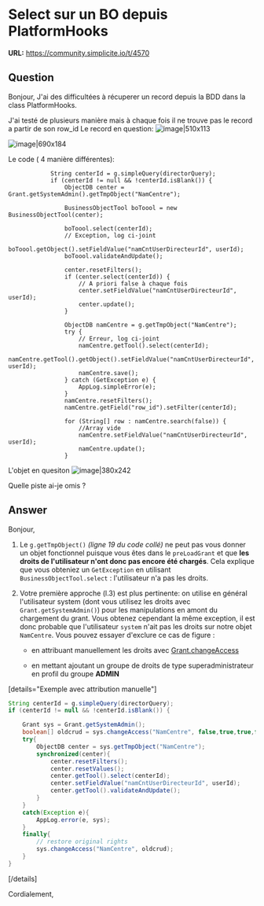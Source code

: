 # Select sur un BO depuis PlatformHooks

**URL:** https://community.simplicite.io/t/4570

## Question
Bonjour, 
J'ai des difficultées à récuperer un record depuis la BDD dans la class PlatformHooks.

J'ai testé de plusieurs manière mais à chaque fois il ne trouve pas le record a partir de son row_id
Le record en question:
![image|510x113](upload://t8FQX3C1xyzp4Qq2kCU5rWvkqGd.png)

![image|690x184](upload://jUZ3E0eULfsWenF4VnaaNKr7dLD.png)

Le code ( 4 manière différentes): 


```
            String centerId = g.simpleQuery(directorQuery);
            if (centerId != null && !centerId.isBlank()) {
                ObjectDB center = Grant.getSystemAdmin().getTmpObject("NamCentre");

                BusinessObjectTool boToool = new BusinessObjectTool(center);

                boToool.select(centerId);
                // Exception, log ci-joint
                boToool.getObject().setFieldValue("namCntUserDirecteurId", userId);
                boToool.validateAndUpdate();

                center.resetFilters();
                if (center.select(centerId)) {
                    // A priori false à chaque fois
                    center.setFieldValue("namCntUserDirecteurId", userId);
                    center.update();
                }

                ObjectDB namCentre = g.getTmpObject("NamCentre");
                try {
                    // Erreur, log ci-joint
                    namCentre.getTool().select(centerId);
                    namCentre.getTool().getObject().setFieldValue("namCntUserDirecteurId", userId);
                    namCentre.save();
                } catch (GetException e) {
                    AppLog.simpleError(e);
                }
                namCentre.resetFilters();
                namCentre.getField("row_id").setFilter(centerId);

                for (String[] row : namCentre.search(false)) {
                    //Array vide
                    namCentre.setFieldValue("namCntUserDirecteurId", userId);
                    namCentre.update();
                }
```
L'objet en quesiton
![image|380x242](upload://osOv9FMGPWxUV7kVvyKbrej7x3D.png)

Quelle piste ai-je omis ?

## Answer
Bonjour,

1. Le `g.getTmpObject()` *(ligne 19 du code collé)* ne peut pas vous donner un objet fonctionnel puisque vous êtes dans le `preLoadGrant` et que **les droits de l'utilisateur n'ont donc pas encore été chargés**. Cela explique que vous obteniez un `GetException` en utilisant `BusinessObjectTool.select` : l'utilisateur n'a pas les droits.

2. Votre première approche (l.3) est plus pertinente: on utilise en général l'utilisateur system (dont vous utilisez les droits avec `Grant.getSystemAdmin()`) pour les manipulations en amont du chargement du grant. Vous obtenez cependant la même exception, il est donc probable que l'utilisateur `system` n'ait pas les droits sur notre objet `NamCentre`. Vous pouvez essayer d'exclure ce cas de figure :

      - en attribuant manuellement les droits avec [Grant.changeAccess](https://docs.simplicite.io/5/javadoc/com/simplicite/util/GrantCore.html#changeAccess(java.lang.String,boolean%5B%5D))

     - en mettant ajoutant un groupe de droits de type superadministrateur en profil du groupe **ADMIN**


[details="Exemple avec attribution manuelle"]
```java
String centerId = g.simpleQuery(directorQuery);
if (centerId != null && !centerId.isBlank()) {

    Grant sys = Grant.getSystemAdmin();
    boolean[] oldcrud = sys.changeAccess("NamCentre", false,true,true,false); // READ & UPDATE
    try{
        ObjectDB center = sys.getTmpObject("NamCentre");
        synchronized(center){
            center.resetFilters();
            center.resetValues();
            center.getTool().select(centerId);
            center.setFieldValue("namCntUserDirecteurId", userId);
            center.getTool().validateAndUpdate();
        }
    }
    catch(Exception e){
        AppLog.error(e, sys);
    }
    finally{
        // restore original rights
        sys.changeAccess("NamCentre", oldcrud);
    }
}

```
[/details]

Cordialement,
